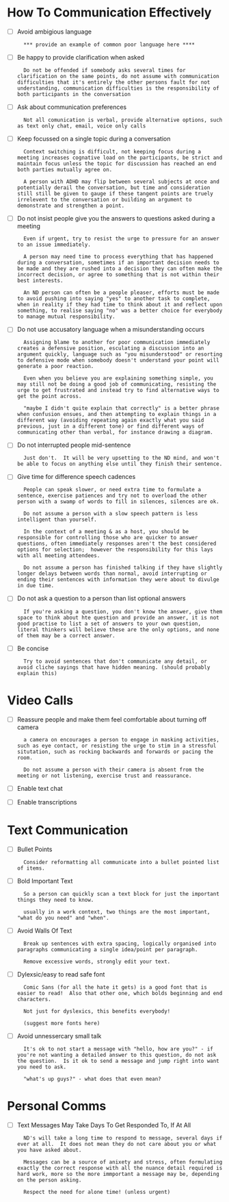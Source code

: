# How To Communication Effectively

- [ ] Avoid ambigious language

        *** provide an example of common poor language here ****

- [ ] Be happy to provide clarification when asked

        Do not be offended if somebody asks several times for clarification on the same points, do not assume with communication difficulties that it's entirely the other persons fault for not understanding, communication difficulties is the responsibility of both participants in the conversation

- [ ] Ask about communication preferences

        Not all comunication is verbal, provide alternative options, such as text only chat, email, voice only calls

- [ ] Keep focussed on a single topic during a conversation

        Context switching is difficult, not keeping focus during a meeting increases cognative load on the participants, be strict and maintain focus unless the topic for discussion has reached an end both parties mutually agree on.

        A person with ADHD may flip between several subjects at once and potentially derail the conversation, but time and consideration still still be given to gauge if these tangent points are truely irrelevent to the conversation or building an argument to demonstrate and strengthen a point.

-[ ] Do not insist people give you the answers to questions asked during a meeting

        Even if urgent, try to resist the urge to pressure for an answer to an issue immediately.

        A person may need time to process everything that has happened during a conversation, sometimes if an important decision needs to be made and they are rushed into a decision they can often make the incorrect decision, or agree to something that is not within their best interests.

        An ND person can often be a people pleaser, efforts must be made to avoid pushing into saying "yes" to another task to complete, when in reality if they had time to think about it and reflect upon something, to realise saying "no" was a better choice for everybody to manage mutual responsibility.

- [ ] Do not use accusatory language when a misunderstanding occurs

        Assigning blame to another for poor communication immediately creates a defensive position, esculating a discussion into an argument quickly, language such as "you misunderstood" or resorting to defensive mode when somebody doesn't understand your point will generate a poor reaction.
        
        Even when you believe you are explaining something simple, you may still not be doing a good job of communicating, resisting the urge to get frustrated and instead try to find alternative ways to get the point across.

        "maybe I didn't quite explain that correctly" is a better phrase when confusion ensues, and then attempting to explain things in a different way (avoiding repeating again exactly what you said previous, just in a different tone) or find different ways of communicating other than verbal, for instance drawing a diagram.

- [ ] Do not interrupted people mid-sentence

        Just don't.  It will be very upsetting to the ND mind, and won't be able to focus on anything else until they finish their sentence.

- [ ] Give time for difference speech cadences

        People can speak slower, or need extra time to formulate a sentence, exercise patiences and try not to overload the other person with a swamp of words to fill in silences, silences are ok.

        Do not assume a person with a slow speech pattern is less intelligent than yourself.

        In the context of a meeting & as a host, you should be responsible for controlling those who are quicker to answer questions, often immediately responses aren't the best considered options for selection;  however the responsibility for this lays with all meeting attendees.

        Do not assume a person has finished talking if they have slightly longer delays between words than normal, avoid interrupting or ending their sentences with information they were about to divulge in due time.

- [ ] Do not ask a question to a person than list optional answers

        If you're asking a question, you don't know the answer, give them space to think about hte question and provide an answer, it is not good practise to list a set of answers to your own question, literal thinkers will believe these are the only options, and none of them may be a correct answer.

- [ ] Be concise

        Try to avoid sentences that don't communicate any detail, or avoid cliche sayings that have hidden meaning. (should probably explain this)

# Video Calls

- [ ] Reassure people and make them feel comfortable about turning off camera

        a camera on encourages a person to engage in masking activities, such as eye contact, or resisting the urge to stim in a stressful situtation, such as rocking backwards and forwards or pacing the room.

        Do not assume a person with their camera is absent from the meeting or not listening, exercise trust and reassurance.

- [ ] Enable text chat

- [ ] Enable transcriptions

# Text Communication

- [ ] Bullet Points

        Consider reformatting all communicate into a bullet pointed list of items.

- [ ] Bold Important Text

        So a person can quickly scan a text block for just the important things they need to know.

        usually in a work context, two things are the most important, "what do you need" and "when".

- [ ] Avoid Walls Of Text

        Break up sentences with extra spacing, logically organised into paragraphs communicating a single idea/point per paragraph.

        Remove excessive words, strongly edit your text.

- [ ] Dylexsic/easy to read safe font

        Comic Sans (for all the hate it gets) is a good font that is easier to read!  Also that other one, which bolds beginning and end characters.

        Not just for dyslexics, this benefits everybody!

        (suggest more fonts here)

- [ ] Avoid unnessercary small talk

        It's ok to not start a message with "hello, how are you?" - if you're not wanting a detailed answer to this question, do not ask the question.  Is it ok to send a message and jump right into want you need to ask.

        "what's up guys?" - what does that even mean?  


# Personal Comms

- [ ] Text Messages May Take Days To Get Responded To, If At All

        ND's will take a long time to respond to message, several days if ever at all.  It does not mean they do not care about you or what you have asked about.

        Messages can be a source of anixety and stress, often formulating exactly the correct response with all the nuance detail required is hard work, more so the more immportant a message may be, depending on the person asking.

        Respect the need for alone time! (unless urgent)